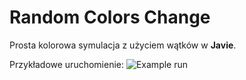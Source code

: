 # Random Colors Change

Prosta kolorowa symulacja z użyciem wątków w **Javie**.

Przykładowe uruchomienie:
![Example run](img/run_example.gif)
